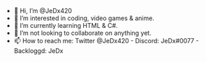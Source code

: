 - 👋 Hi, I’m @JeDx420
- 👀 I’m interested in coding, video games & anime.
- 🌱 I’m currently learning HTML & C#.
- 💞️ I’m not looking to collaborate on anything yet.
- 📫 How to reach me: Twitter @JeDx420 - Discord: JeDx#0077 - Backloggd: JeDx

<!---
JeDx420/JeDx420 is a ✨ special ✨ repository because its `README.md` (this file) appears on your GitHub profile.
You can click the Preview link to take a look at your changes.
--->
